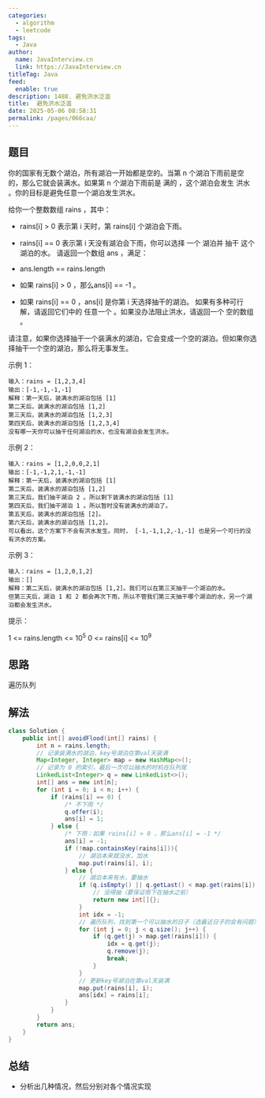 ```yaml
---
categories: 
  - algorithm
  - leetcode
tags: 
  - Java
author: 
  name: JavaInterview.cn
  link: https://JavaInterview.cn
titleTag: Java
feed: 
  enable: true
description: 1488. 避免洪水泛滥
title:  避免洪水泛滥
date: 2025-05-06 08:58:31
permalink: /pages/066caa/
---
```


## 题目

你的国家有无数个湖泊，所有湖泊一开始都是空的。当第 n 个湖泊下雨前是空的，那么它就会装满水。如果第 n 个湖泊下雨前是 满的 ，这个湖泊会发生 洪水 。你的目标是避免任意一个湖泊发生洪水。

给你一个整数数组 rains ，其中：

* rains[i] > 0 表示第 i 天时，第 rains[i] 个湖泊会下雨。
* rains[i] == 0 表示第 i 天没有湖泊会下雨，你可以选择 一个 湖泊并 抽干 这个湖泊的水。
请返回一个数组 ans ，满足：

* ans.length == rains.length
* 如果 rains[i] > 0 ，那么ans[i] == -1 。
* 如果 rains[i] == 0 ，ans[i] 是你第 i 天选择抽干的湖泊。
如果有多种可行解，请返回它们中的 任意一个 。如果没办法阻止洪水，请返回一个 空的数组 。

请注意，如果你选择抽干一个装满水的湖泊，它会变成一个空的湖泊。但如果你选择抽干一个空的湖泊，那么将无事发生。



示例 1：

    输入：rains = [1,2,3,4]
    输出：[-1,-1,-1,-1]
    解释：第一天后，装满水的湖泊包括 [1]
    第二天后，装满水的湖泊包括 [1,2]
    第三天后，装满水的湖泊包括 [1,2,3]
    第四天后，装满水的湖泊包括 [1,2,3,4]
    没有哪一天你可以抽干任何湖泊的水，也没有湖泊会发生洪水。
示例 2：

    输入：rains = [1,2,0,0,2,1]
    输出：[-1,-1,2,1,-1,-1]
    解释：第一天后，装满水的湖泊包括 [1]
    第二天后，装满水的湖泊包括 [1,2]
    第三天后，我们抽干湖泊 2 。所以剩下装满水的湖泊包括 [1]
    第四天后，我们抽干湖泊 1 。所以暂时没有装满水的湖泊了。
    第五天后，装满水的湖泊包括 [2]。
    第六天后，装满水的湖泊包括 [1,2]。
    可以看出，这个方案下不会有洪水发生。同时， [-1,-1,1,2,-1,-1] 也是另一个可行的没有洪水的方案。
示例 3：

    输入：rains = [1,2,0,1,2]
    输出：[]
    解释：第二天后，装满水的湖泊包括 [1,2]。我们可以在第三天抽干一个湖泊的水。
    但第三天后，湖泊 1 和 2 都会再次下雨，所以不管我们第三天抽干哪个湖泊的水，另一个湖泊都会发生洪水。


提示：

1 <= rains.length <= 10<sup>5</sup>
0 <= rains[i] <= 10<sup>9</sup                                             >

## 思路

遍历队列 



## 解法
```java
class Solution {
    public int[] avoidFlood(int[] rains) {
        int n = rains.length;
        // 记录装满水的湖泊，key号湖泊在第val天装满
        Map<Integer, Integer> map = new HashMap<>();
        // 记录为 0 的索引，最后一次可以抽水的时机在队列尾
        LinkedList<Integer> q = new LinkedList<>();
        int[] ans = new int[n];
        for (int i = 0; i < n; i++) {
            if (rains[i] == 0) {
                /* 不下雨 */
                q.offer(i);
                ans[i] = 1;
            } else {
                /* 下雨：如果 rains[i] > 0 ，那么ans[i] = -1 */
                ans[i] = -1;
                if (!map.containsKey(rains[i])){
                    // 湖泊本来就没水，加水
                    map.put(rains[i], i);
                } else {
                    // 湖泊本来有水，要抽水
                    if (q.isEmpty() || q.getLast() < map.get(rains[i])){
                        // 没得抽（要保证雨下在抽水之前）
                        return new int[]{};
                    }
                    int idx = -1;
                    // 遍历队列，找到第一个可以抽水的日子（选最近日子的会有问题）
                    for (int j = 0; j < q.size(); j++) {
                        if (q.get(j) > map.get(rains[i])) {
                            idx = q.get(j);
                            q.remove(j);
                            break;
                        }
                    }
                    // 更新key号湖泊在第val天装满
                    map.put(rains[i], i);
                    ans[idx] = rains[i];
                }
            }
        }
        return ans;
    }
}

```

## 总结

- 分析出几种情况，然后分别对各个情况实现 
